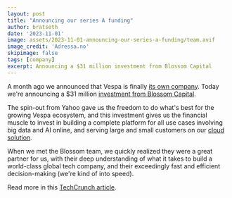 ```yaml
--- 
layout: post
title: "Announcing our series A funding"
author: bratseth
date: '2023-11-01'
image: assets/2023-11-01-announcing-our-series-a-funding/team.avif
image_credit: 'Adressa.no'
skipimage: false
tags: [company]
excerpt: Announcing a $31 million investment from Blossom Capital
---
```


A month ago we announced that Vespa is finally
[its own company](https://blog.vespa.ai/vespa-is-becoming-its-own-company/). 
Today we're announcing a $31 million 
[investment from Blossom Capital](https://www.blossomcap.com/portfolio/vespa-ai).

The spin-out from Yahoo gave us the freedom to do what's best for the growing Vespa ecosystem,
and this investment gives us the financial muscle to invest in building a complete platform for
all use cases involving big data and AI online, and serving large and small customers on our
[cloud solution](https://cloud.vespa.ai).

When we met the Blossom team, we quickly realized they were a great partner for us, with their deep
understanding of what it takes to build a world-class global tech company, and their exceedingly fast 
and efficient decision-making (we're kind of into speed).

Read more in this
[TechCrunch article](https://techcrunch.com/2023/11/01/yahoo-spin-out-vespa-lands-31m-investment-from-blossom/).
